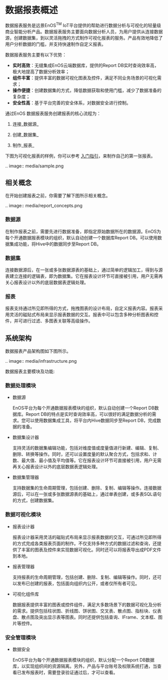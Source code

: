 # 数据报表概述

数据报表服务是远景EnOS<sup>TM</sup> IoT平台提供的帮助进行数据分析与可视化的轻量级商业智能分析产品。数据报表服务主要面向数据分析人员，为用户提供从连接数据源，创建数据集，到以灵活拖拽的方式制作可视化报表的服务。产品有效地降低了用户分析数据的门槛，并支持快速制作自定义报表。

数据报表服务主要有以下优势：

- **实时高效**：无缝集成EnOS云端数据库，提供的Report DB实时查询效率高，极大地提高了数据分析效率；
- **组件丰富**：提供丰富的数据可视化图表及控件，满足不同业务场景的可视化需求；
- **操作便捷**：创建数据集的方式，降低数据获取和使用门槛，减少了数据准备的复杂度；
- **安全性高**：基于平台完善的安全体系，对数据安全进行控制。

通过EnOS 数据报表服务创建报表的核心流程为：

1. 连接_数据源_

2. 创建_数据集_

3. 制作_报表_

下图为可视化报表的样例，你可以参考 [入门指引](gettingstarted_report)，来制作自己的第一张报表。

.. image:: media/sample.png

## 相关概念

在开始创建报表之前，你需要了解下图所示相关概念。

.. image:: media/report_concepts.png

### 数据源

在制作报表之前，需要先进行数据准备，即指定原始数据所在的数据源。EnOS为每个开通数据报表模块的组织，默认自动创建一个数据库Report DB。可以使用数据集成功能，将Hive中的数据同步至Report DB。

### 数据集

连接数据源后，在一张或多张数据源表的基础上，通过简单的逻辑加工，得到与源表建立连接的逻辑表，即为数据集。它在报表设计环节可直接被引用，用户无需再关心报表设计以外的底层数据表逻辑处理。

### 报表

报表支持通过所见即所得的方式，拖拽图表的设计布局，自定义报表内容。报表采用灵活的磁贴式布局来显示报表数据的交互。报表中可以包含多种分析图表和控件，并可进行过滤、多图表关联等高级操作。

## 系统架构

数据报表产品架构图如下图所示。

.. image:: media/infrastructure.png

数据报表主要模块及功能:

### 数据处理模块

- 数据源

  EnOS平台为每个开通数据报表模块的组织，默认自动创建一个Report DB数据库。Report DB的特点是实时查询效率高，可以很好的满足数据分析的需求。您可以使用数据集成工具，将平台内Hive数据同步至Report DB，完成数据的准备。

- 数据集设计器

  支持灵活的数据集编辑功能，包括对维度值或度量值进行新建、编辑、复制、删除、转换等操作。同时，还可以设置度量的默认聚合方式，包括求和、计数、最大值、最小值及平均值等。它在报表设计环节可直接被引用，用户无需再关心报表设计以外的底层数据表逻辑处理。

- 数据集管理器

  支持数据集的生命周期管理，包括创建、删除、复制、编辑等操作。连接数据源后，可以在一张或多张数据源表的基础上，通过单表创建，或多表SQL语句的方式，创建数据集。

### 数据可视化模块

- 报表设计器

  报表设计器采用灵活的磁贴式布局来显示报表数据的交互，可通过所见即所得的方式完成各类报表页面的制作。不仅支持多种方式的数据过滤和查询，还提供了丰富的图表及控件来实现数据可视化。同时还可以将报表导出成PDF文件到本地。

- 报表管理器

  支持报表的生命周期管理，包括创建、删除、复制、编辑等操作。同时，还可以发布已创建的报表，包括面向组织内公开，或者仅所有者可见。

- 可视化组件库

  数据报表提供丰富的图表或控件组件，满足大多数场景下的数据可视化及分析的需求。提供包括柱状图、折线图、饼状图、交叉表、散点图、指标块、仪表盘、散点图及突出显示表等图表。同时还提供包括查询、IFrame、文本框、图片等控件。

### 安全管理模块

- 数据安全

  EnOS平台为每个开通数据报表模块的组织，默认分配一个Report DB数据库，以实现组织间的资源隔离。另外，产品与平台账号及权限系统打通，当查看已发布报表时，需要登录验证通过后，才可以查看。

<!--end-->